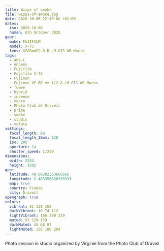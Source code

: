 ```yaml
---
title: Wisps of smoke
file: wisps-of-smoke.jpg
date: 2020-10-06 22:10:00 +02:00
dates:
  iso: 2020-10-06
  human: 6th October 2020
gear:
  make: FUJIFILM
  model: X-T3
  lens: XF80mmF2.8 R LM OIS WR Macro
tags:
  - APS-C
  - encens
  - Fujifilm
  - Fujifilm X-T3
  - Fujinon
  - Fujinon XF 80 mm f/2.8 LM OIS WR Macro
  - fumée
  - hybrid
  - incense
  - macro
  - Photo Club de Draveil
  - prime
  - smoke
  - studio
  - volute
settings:
  focal_length: 80
  focal_length_35mm: 120
  iso: 200
  aperture: 14
  shutter_speed: 1/250
dimensions:
  width: 2253
  height: 1502
geo:
  latitude: 48.68202363666666
  longitude: 2.405356628333333
  map: true
  country: France
  city: Draveil
opengraph: true
colors:
  vibrant: 81 132 169
  darkVibrant: 10 74 112
  lightVibrant: 166 200 229
  muted: 97 129 159
  darkMuted: 45 68 87
  lightMuted: 156 180 204
---
```


Photo session in studio organized by Virginie from the Photo Club of Draveil
